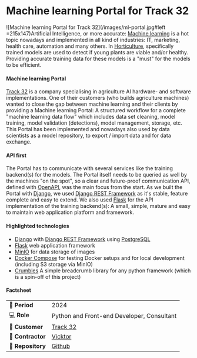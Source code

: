 # Machine learning Portal for Track 32

![Machine learning Portal for Track 32](/images/ml-portal.jpg#left =215x147)Artificial Intelligence, or more accurate: [Machine learning](https://en.wikipedia.org/wiki/Machine_learning) is a hot topic nowadays and implemented in all kind of industries: IT, marketing, health care, automation and many others. In [Horticulture](https://en.wikipedia.org/wiki/Horticulture), specifically trained models are used to detect if young plants are viable and/or healthy. Providing accurate training data for these models is a "must" for the models to be efficient.

#### Machine learning Portal
[Track 32](https://www.track32.nl/) is a company specialising in agriculture AI hardware- and software implementations. One of their customers (who builds agriculture machines) wanted to close the gap between machine learning and their clients by providing a Machine learning Portal: A structured workflow for a complete "machine learning data flow" which includes data set cleaning, model training, model validation (detections), model management, storage, etc. This Portal has been implemented and nowadays also used by data scientists as a model repository, to export / import data and for data exchange.

#### API first

The Portal has to communicate with several services like the training backend(s) for the models. The Portal itself needs to be queried as well by the machines "on the spot", so a clear and future-proof communication API, defined with [OpenAPI](https://swagger.io/specification/), was the main focus from the start. As we built the Portal with [Django](https://www.djangoproject.com/), we used [Django REST Framework](https://www.django-rest-framework.org/) as it's stable, feature complete and easy to extend. We also used [Flask](https://flask.palletsprojects.com/en/stable/) for the API implementation of the training backend(s): A small, simple, mature and easy to maintain web application platform and framework.

#### Highlighted technologies
- [Django](https://www.djangoproject.com/) with [Django REST Framework](https://www.django-rest-framework.org/) using [PostgreSQL](https://www.postgresql.org/)
- [Flask](https://flask.palletsprojects.com/en/stable/) web application framework
- [MinIO](https://min.io/) for data storage of images
- [Docker Compose](https://docs.docker.com/compose/) for testing Docker setups and for local development (including S3 storage via MinIO)
- [Crumbles](https://github.com/maerteijn/crumbles/) A simple breadcrumb library for any python framework (which is a spin-off of this project)

#### Factsheet
|                            |                                                  |
| -------------------------- | ------------------------------------------------ |
| :calendar: **Period**      | 2024                                             |
| :computer: **Role**        | Python and Front-end Developer, Consultant       |
| :man: **Customer**         | [Track 32](https://www.track32.nl)               |
| :office: **Contractor**    | [Vicktor](https://www.vicktor.nl)                |
| :link: **Repository**      | [Github](https://github.com/maerteijn/crumbles/) |

